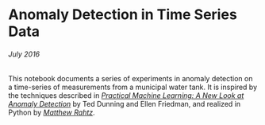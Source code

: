 # Anomaly Detection in Time Series Data
###### July 2016

This notebook documents a series of experiments in anomaly detection on a time-series of measurements from a municipal water tank. It is inspired by the techniques described in [*Practical Machine Learning: A New Look at Anomaly Detection*](http://shop.oreilly.com/product/0636920034650.do) by Ted Dunning and Ellen Friedman, and realized in Python by [*Matthew Rahtz*](http://amid.fish/anomaly-detection-with-k-means-clustering).
